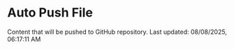 # Auto Push File

Content that will be pushed to GitHub repository.
Last updated: 08/08/2025, 06:17:11 AM